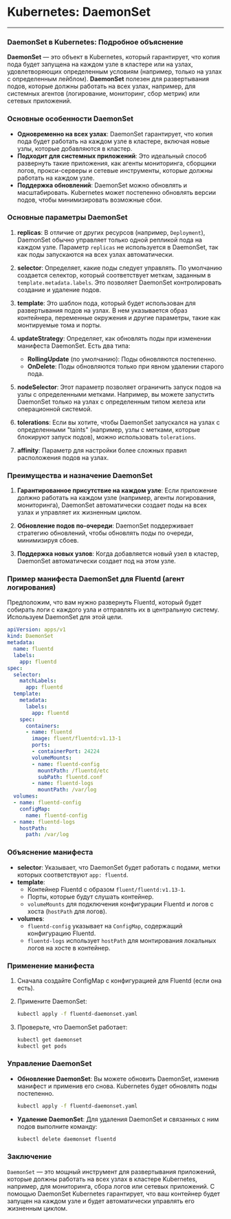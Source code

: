 # Kubernetes: DaemonSet

---

### DaemonSet в Kubernetes: Подробное объяснение

**DaemonSet** — это объект в Kubernetes, который гарантирует, что копия пода будет запущена на каждом узле в кластере или на узлах, удовлетворяющих определенным условиям (например, только на узлах с определенным лейблом). **DaemonSet** полезен для развертывания подов, которые должны работать на всех узлах, например, для системных агентов (логирование, мониторинг, сбор метрик) или сетевых приложений.

### Основные особенности DaemonSet

- **Одновременно на всех узлах**: DaemonSet гарантирует, что копия пода будет работать на каждом узле в кластере, включая новые узлы, которые добавляются в кластер.
- **Подходит для системных приложений**: Это идеальный способ развернуть такие приложения, как агенты мониторинга, сборщики логов, прокси-серверы и сетевые инструменты, которые должны работать на каждом узле.
- **Поддержка обновлений**: DaemonSet можно обновлять и масштабировать. Kubernetes может постепенно обновлять версии подов, чтобы минимизировать возможные сбои.

### Основные параметры DaemonSet

1. **replicas**: В отличие от других ресурсов (например, `Deployment`), DaemonSet обычно управляет только одной репликой пода на каждом узле. Параметр `replicas` не используется в DaemonSet, так как поды запускаются на всех узлах автоматически.
  
2. **selector**: Определяет, какие поды следует управлять. По умолчанию создается селектор, который соответствует меткам, заданным в `template.metadata.labels`. Это позволяет DaemonSet контролировать создание и удаление подов.

3. **template**: Это шаблон пода, который будет использован для развертывания подов на узлах. В нем указывается образ контейнера, переменные окружения и другие параметры, такие как монтируемые тома и порты.

4. **updateStrategy**: Определяет, как обновлять поды при изменении манифеста DaemonSet. Есть два типа:
   - **RollingUpdate** (по умолчанию): Поды обновляются постепенно.
   - **OnDelete**: Поды обновляются только при явном удалении старого пода.

5. **nodeSelector**: Этот параметр позволяет ограничить запуск подов на узлы с определенными метками. Например, вы можете запустить DaemonSet только на узлах с определенным типом железа или операционной системой.

6. **tolerations**: Если вы хотите, чтобы DaemonSet запускался на узлах с определенными "taints" (например, узлы с метками, которые блокируют запуск подов), можно использовать `tolerations`.

7. **affinity**: Параметр для настройки более сложных правил расположения подов на узлах.

### Преимущества и назначение DaemonSet

1. **Гарантированное присутствие на каждом узле**: Если приложение должно работать на каждом узле (например, агенты логирования, мониторинга), DaemonSet автоматически создает поды на всех узлах и управляет их жизненным циклом.
   
2. **Обновление подов по-очереди**: DaemonSet поддерживает стратегию обновлений, чтобы обновлять поды по очереди, минимизируя сбоев.

3. **Поддержка новых узлов**: Когда добавляется новый узел в кластер, DaemonSet автоматически создает под на этом узле.

### Пример манифеста DaemonSet для Fluentd (агент логирования)

Предположим, что вам нужно развернуть Fluentd, который будет собирать логи с каждого узла и отправлять их в центральную систему. Используем DaemonSet для этой цели.

```yaml
apiVersion: apps/v1
kind: DaemonSet
metadata:
  name: fluentd
  labels:
    app: fluentd
spec:
  selector:
    matchLabels:
      app: fluentd
  template:
    metadata:
      labels:
        app: fluentd
    spec:
      containers:
      - name: fluentd
        image: fluent/fluentd:v1.13-1
        ports:
        - containerPort: 24224
        volumeMounts:
        - name: fluentd-config
          mountPath: /fluentd/etc
          subPath: fluentd.conf
        - name: fluentd-logs
          mountPath: /var/log
  volumes:
  - name: fluentd-config
    configMap:
      name: fluentd-config
  - name: fluentd-logs
    hostPath:
      path: /var/log
```

### Объяснение манифеста

- **selector**: Указывает, что DaemonSet будет работать с подами, метки которых соответствуют `app: fluentd`.
- **template**:
  - Контейнер Fluentd с образом `fluent/fluentd:v1.13-1`.
  - Порты, которые будут слушать контейнер.
  - `volumeMounts` для подключения конфигурации Fluentd и логов с хоста (`hostPath` для логов).
- **volumes**:
  - `fluentd-config` указывает на `ConfigMap`, содержащий конфигурацию Fluentd.
  - `fluentd-logs` использует `hostPath` для монтирования локальных логов на хосте в контейнер.

### Применение манифеста

1. Сначала создайте ConfigMap с конфигурацией для Fluentd (если она есть).
2. Примените DaemonSet:
   ```bash
   kubectl apply -f fluentd-daemonset.yaml
   ```

3. Проверьте, что DaemonSet работает:
   ```bash
   kubectl get daemonset
   kubectl get pods
   ```

### Управление DaemonSet

- **Обновление DaemonSet**:
  Вы можете обновить DaemonSet, изменив манифест и применив его снова. Kubernetes будет обновлять поды постепенно.

  ```bash
  kubectl apply -f fluentd-daemonset.yaml
  ```

- **Удаление DaemonSet**:
  Для удаления DaemonSet и связанных с ним подов выполните команду:
  
  ```bash
  kubectl delete daemonset fluentd
  ```

### Заключение

`DaemonSet` — это мощный инструмент для развертывания приложений, которые должны работать на всех узлах в кластере Kubernetes, например, для мониторинга, сбора логов или сетевых приложений. С помощью DaemonSet Kubernetes гарантирует, что ваш контейнер будет запущен на каждом узле и будет автоматически управлять его жизненным циклом.
